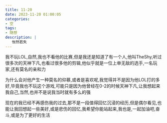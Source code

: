 ```yaml
---
title: 11-20
date: 2023-11-20 01:00:05
categories:
- 空
tags:
- 随想 
description: |
   怅然若失
---
```


我不玩LOL,自然,我也不看他的比赛,但是我还是知道了有一个人,他叫TheShy,听过很多次的天神下凡,也看过很多他的剪辑,他似乎就是一位上单无敌的选手,一名玩家,还有莫名的亲和力

为什么会对他产生一种莫名的仰慕,或者是喜欢呢,我觉得并不是因为他LOL打的多好,毕竟我也不玩这个游戏,可能只是因为他曾经在0-2的时候天神下凡,让我想起来我自己,当然,也并不是说我当时就有多么的强

现在的我已经不再感伤我的过去,那不是一段值得回忆沉浸的经历,但是偶尔看见,也能让我回想起一些美好,或是悲伤的回忆,我希望你能站起来,我也是,一起加油吧,奋斗,或是为了更好的生活
